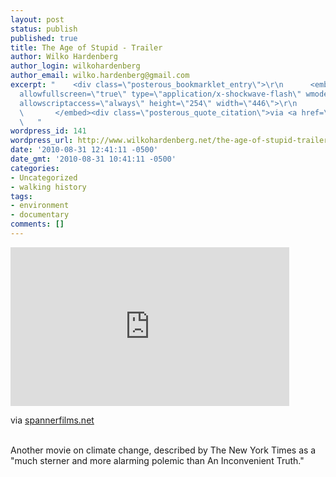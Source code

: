 ```yaml
---
layout: post
status: publish
published: true
title: The Age of Stupid - Trailer
author: Wilko Hardenberg
author_login: wilkohardenberg
author_email: wilko.hardenberg@gmail.com
excerpt: "    <div class=\"posterous_bookmarklet_entry\">\r\n      <embed src=\"http://vimeo.com/moogaloop.swf?clip_id=2992103&amp;server=vimeo.com&amp;show_title=0&amp;show_byline=0&amp;show_portrait=0&amp;color=&amp;fullscreen=1\"
  allowfullscreen=\"true\" type=\"application/x-shockwave-flash\" wmode=\"transparent\"
  allowscriptaccess=\"always\" height=\"254\" width=\"446\">\r\n             \r\n
  \       </embed><div class=\"posterous_quote_citation\">via <a href=\"http://www.spannerfilms.net/films/ageofstupid\">spannerfilms.net</a></div>\r\n
  \   "
wordpress_id: 141
wordpress_url: http://www.wilkohardenberg.net/the-age-of-stupid-trailer/
date: '2010-08-31 12:41:11 -0500'
date_gmt: '2010-08-31 10:41:11 -0500'
categories:
- Uncategorized
- walking history
tags:
- environment
- documentary
comments: []
---
```

<div class="posterous_bookmarklet_entry">
      <embed src="http://vimeo.com/moogaloop.swf?clip_id=2992103&amp;server=vimeo.com&amp;show_title=0&amp;show_byline=0&amp;show_portrait=0&amp;color=&amp;fullscreen=1" allowfullscreen="true" type="application/x-shockwave-flash" wmode="transparent" allowscriptaccess="always" height="254" width="446"></p>
<p>        </embed>
<div class="posterous_quote_citation">via <a href="http://www.spannerfilms.net/films/ageofstupid">spannerfilms.net</a></div><br />
    <a id="more"></a><a id="more-141"></a>
<p>Another movie on climate change, described by The New York Times as a "much sterner and more alarming polemic than An Inconvenient Truth."</p></div>
